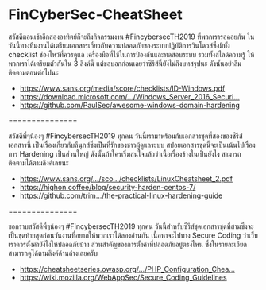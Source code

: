 # FinCyberSec-CheatSheet

สวัสดีตอนเช้าอีกสองอาทิตย์ก็จะถึงกิจกรรมงาน #FincybersecTH2019 ที่พวกเรารอคอยกัน ในวันนี้ทางทีมงานได้เตรียมเอกสารเกี่ยวกับความปลอดภัยของระบบปฏิบัติการวินโดวส์ซึ่งมีทั้ง checklist ช่องโหว่ที่ควรดูแล เครื่องมือที่ใช้ในการป้องกันและทดสอบระบบ รวมทั้งสไลด์ความรู้ ให้พวกเราได้เตรียมตัวกันใน 3 ลิงค์นี้ แต่ขอบอกก่อนเลยว่าซีรีส์นี้ยังไม่ถึงบทสรุปนะ ดังนั้นอย่าลืมติดตามตอนต่อไปนะ
- https://www.sans.org/media/score/checklists/ID-Windows.pdf
- https://download.microsoft.com/…/Windows_Server_2016_Securi…
- https://github.com/PaulSec/awesome-windows-domain-hardening

===============

สวัสดีพี่ๆน้องๆ #FincybersecTH2019 ทุกคน วันนี้เรามาพร้อมกับเอกสารชุดที่สองของซีรีส์เอกสารนี้ เป็นเรื่องเกี่ยวกับลีนุกส์ซึ่งเป็นที่รักของชาวผู้ดูแลระบบ สปอยเอกสารชุดนี้จะเป็นเน้นไปเรื่องการ Hardening เป็นส่วนใหญ่ ดังนั้นถ้าใครเริ่มสนใจแล้วว่าเนื้อเรื่องข้างในเป็นยังไง สามารถติดตามได้ตามลิงค์เลยนะ
- https://www.sans.org/…/sco…/checklists/LinuxCheatsheet_2.pdf
- https://highon.coffee/blog/security-harden-centos-7/
- https://github.com/trim…/the-practical-linux-hardening-guide

===============

ขอกราบสวัสดีพี่ๆน้องๆ #FincybersecTH2019 ทุกคน วันนี้สำหรับซีรีส์ชุดเอกสารชุดที่สามซึ่งจะเป็นชุดท้ายสุดก่อนวันงานที่อยากให้พวกเราได้ลองอ่านกัน เนื้อหาจะไปทาง Secure Coding ว่าเว็บเราควรตั้งค่ายังไงให้ปลอดภัยบ้าง ส่วนสำคัญของการตั้งค่าที่ปลอดภัยอยู่ตรงไหน ซึ่งในรายละเอียดสามารถดูได้ตามลิงค์ด้านล่างเลยครับ
- https://cheatsheetseries.owasp.org/…/PHP_Configuration_Chea…
- https://wiki.mozilla.org/WebAppSec/Secure_Coding_Guidelines
